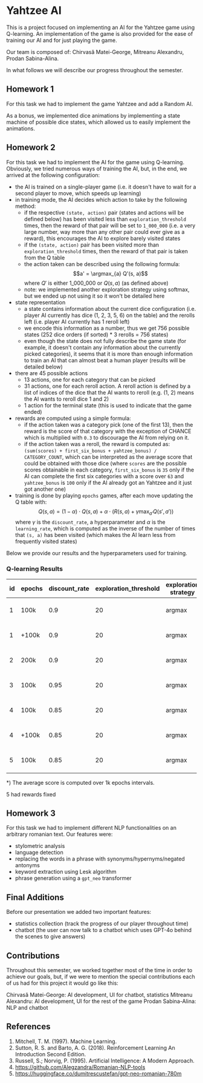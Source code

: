 # Yahtzee AI

This is a project focused on implementing an AI for the Yahtzee game using Q-learning. An implementation of the game is also provided for the ease of training our AI and for just playing the game.

Our team is composed of: Chirvasă Matei-George, Mitreanu Alexandru, Prodan Sabina-Alina.

In what follows we will describe our progress throughout the semester.

## Homework 1

For this task we had to implement the game Yahtzee and add a Random AI.

As a bonus, we implemented dice animations by implementing a state machine of possible dice states, which allowed us to easily implement the animations.

## Homework 2

For this task we had to implement the AI for the game using Q-learning. Obviously, we tried numerous ways of training the AI, but, in the end, we arrived at the following configuration:
- the AI is trained on a single-player game (i.e. it doesn't have to wait for a second player to move, which speeds up learning)
- in training mode, the AI decides which action to take by the following method:
    - if the respective `(state, action)` pair (states and actions will be defined below) has been visited less than `exploration_threshold` times, then the reward of that pair will be set to `1_000_000` (i.e. a very large number, way more than any other pair could ever give as a reward), this encourages the AI to explore barely visited states
    - if the `(state, action)` pair has been visited more than `exploration_threshold` times, then the reward of that pair is taken from the Q table
    - the action taken can be described using the following formula:
        $$a' = \argmax_{a} Q'(s, a)$$ where $Q'$ is either $1\_000\_000$ or $Q(s, a)$ (as defined above)
    - note: we implemented another exploration strategy using softmax, but we ended up not using it so it won't be detailed here
- state representation
    - a state contains information about the current dice configuration (i.e. player AI currently has dice (1, 2, 3, 5, 6) on the table) and the rerolls left (i.e. player AI currently has 1 reroll left)
    - we encode this information as a number, thus we get 756 possible states (252 dice orders (if sorted) * 3 rerolls = 756 states)
    - even though the state does not fully describe the game state (for example, it doesn't contain any information about the currently picked categories), it seems that it is more than enough information to train an AI that can almost beat a human player (results will be detailed below)
- there are 45 possible actions
    - 13 actions, one for each category that can be picked
    - 31 actions, one for each reroll action. A reroll action is defined by a list of indices of the dice that the AI wants to reroll (e.g. (1, 2) means the AI wants to reroll dice 1 and 2)
    - 1 action for the terminal state (this is used to indicate that the game ended)
- rewards are computed using a simple formula:
    - if the action taken was a category pick (one of the first 13), then the reward is the score of that category with the exception of CHANCE which is multiplied with `0.3` to discourage the AI from relying on it.
    - if the action taken was a reroll, the reward is computed as: `(sum(scores) + first_six_bonus + yahtzee_bonus) / CATEGORY_COUNT`, which can be interpreted as the average score that could be obtained with those dice 
        (where `scores` are the possible scores obtainable in each category, `first_six_bonus` is `35` only if the AI can complete the first six categories with a score over `63` and `yahtzee_bonus` is `100` only if the AI already got an Yahtzee and it just got another one)
- training is done by playing `epochs` games, after each move updating the Q table with:
    $$Q(s, a) = (1 - \alpha) \cdot Q(s, a) + \alpha \cdot (R(s, a) + \gamma \max_{a'} Q(s', a'))$$ where $\gamma$ is the `discount_rate`, a hyperparameter and $\alpha$ is the `learning_rate`, which is computed as the inverse of the number of times that `(s, a)` has been visited (which makes the AI learn less from frequently visited states)

Below we provide our results and the hyperparameters used for training.

### Q-learning Results

| id | epochs | discount_rate | exploration_threshold | exploration strategy | average score* | graphs | state |
|----|--------|---------------|-----------------------|----------------------|----------------|--------|-------|
| 1  | 100k   | 0.9           | 20                    | argmax               | 150            | [train](graphs/1_q_train_scores.png), [train_avg_1k](graphs/1_q_train_avg_scores_1k.png), [test](graphs/1_q_test_scores.png) | [state](states/1.npz)
| 1  | +100k  | 0.9           | 20                    | argmax               | 150            | [train](graphs/2_q_train_scores.png), [train_avg_1k](graphs/2_q_train_avg_scores_1k.png), [test](graphs/2_q_test_scores.png) | [state](states/2.npz)
| 2  | 200k   | 0.9           | 20                    | argmax               | 150            | [train](graphs/3_q_train_scores.png), [train_avg_1k](graphs/3_q_train_avg_scores_1k.png), [test](graphs/3_q_test_scores.png) | [state](states/3.npz)
| 3  | 100k   | 0.95          | 20                    | argmax               | 140            | [train](graphs/4_q_train_scores.png), [train_avg_1k](graphs/4_q_train_avg_scores_1k.png), [test](graphs/4_q_test_scores.png) | [state](states/4.npz)
| 4  | 100k   | 0.85          | 20                    | argmax               | 155            | [train](graphs/5_q_train_scores.png), [train_avg_1k](graphs/5_q_train_avg_scores_1k.png), [test](graphs/5_q_test_scores.png) | [state](states/5.npz)
| 4  | +100k  | 0.85          | 20                    | argmax               | 155            | [train](graphs/6_q_train_scores.png), [train_avg_1k](graphs/6_q_train_avg_scores_1k.png), [test](graphs/6_q_test_scores.png) | [state](states/6.npz)
| 5  | 100k   | 0.85          | 20                    | argmax               | 155            | [train](graphs/7_q_train_scores.png), [train_avg_1k](graphs/7_q_train_avg_scores_1k.png), [test](graphs/7_q_test_scores.png) | [state](states/7.npz)

\*) The average score is computed over 1k epochs intervals.

5 had rewards fixed

## Homework 3

For this task we had to implement different NLP functionalities on an arbitrary romanian text. Our features were:
- stylometric analysis
- language detection
- replacing the words in a phrase with synonyms/hypernyms/negated antonyms
- keyword extraction using Lesk algorithm
- phrase generation using a `gpt_neo` transformer

## Final Additions

Before our presentation we added two important features:
- statistics collection (track the progress of our player throughout time)
- chatbot (the user can now talk to a chatbot which uses GPT-4o behind the scenes to give answers)

## Contributions

Throughout this semester, we worked together most of the time in order to achieve our goals, but, if we were to mention the special contributions each of us had for this project it would go like this:

Chirvasă Matei-George: AI development, UI for chatbot, statistics
Mitreanu Alexandru: AI development, UI for the rest of the game
Prodan Sabina-Alina: NLP and chatbot

## References

1. Mitchell, T. M. (1997). Machine Learning.
2. Sutton, R. S. and Barto, A. G. (2018). Reinforcement Learning An Introduction Second Edition.
3. Russell, S.; Norvig, P. (1995). Artificial Intelligence: A Modern Approach.
4. https://github.com/Alegzandra/Romanian-NLP-tools
5. https://huggingface.co/dumitrescustefan/gpt-neo-romanian-780m


